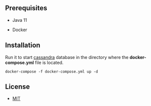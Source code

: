 ## Prerequisites

- Java 11

- Docker

## Installation

Run it to start [cassandra](https://cassandra.apache.org/) database in the directory where the **docker-compose.yml** file is located.

```
docker-compose -f docker-compose.yml up -d
```

## License
* [MIT](https://choosealicense.com/licenses/mit/)